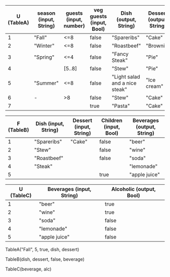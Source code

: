 |U (TableA)|season (input, String)|guests (input, number)|veg guests (input, Bool)|Dish (output, String)|Dessert (output, String)|
|---|---|---|---|---|---|
|1|"Fall"|<=8|false| "Spareribs"|"Cake"|
|2|"Winter"|<=8|false|"Roastbeef"|"Brownie"|
|3|"Spring"|<=4|false|"Fancy Steak"|"Pie"|
|4||[5..8]|false|"Stew"|"Pie"|
|5|"Summer"|<=8|false|"Light salad and a nice steak"|"Ice cream"|
|6|-|>8|false|"Stew"|"Cake"|
|7|||true|"Pasta"|"Cake"|

|F (TableB)| Dish (input, String) | Dessert (input, String)| Children (input, Bool) | Beverages (output, String) |
|-------------|----------------------|------------------------|----------------------------|---|
|1|"Spareribs"|"Cake"|false|"beer"|
|2|"Stew"||false|"wine"|
|3|"Roastbeef"||false|"soda"|
|4|"Steak"|||"lemonade"|
|5|||true|"apple juice"|

|U (TableC)| Beverages (input, String) | Alcoholic (output, Bool) |
|---|---|---|
|1|"beer"|true|
|2|"wine"|true|
|3|"soda"|false|
|4|"lemonade"|false|
|5|"apple juice"|false|

TableA("Fall", 5, true, dish, dessert)

TableB(dish, dessert, false, beverage)

TableC(beverage, alc)